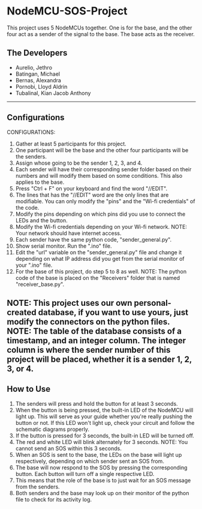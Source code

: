 # NodeMCU-SOS-Project
This project uses 5 NodeMCUs together. One is for the base, and the other four act as a sender of the signal to the base. The base acts as the receiver.

## The Developers
- Aurelio, Jethro
- Batingan, Michael
- Bernas, Alexandra
- Pornobi, Lloyd Aldrin
- Tubalinal, Kian Jacob Anthony
---
## Configurations
CONFIGURATIONS: 
1. Gather at least 5 participants for this project.
2. One participant will be the base and the other four participants
	will be the senders. 
3. Assign whose going to be the sender 1, 2, 3, and 4.
4. Each sender will have their corresponding sender folder based 
	on their numbers and will modify them based on some
	conditions. This also applies to the base.
5. Press "Ctrl + F" on your keyboard and find the word "//EDIT". 
6. The lines that has the "//EDIT" word are the only lines that
	are modifiable. You can only modify the "pins" and the 
	"Wi-fi credentials" of the code. 
7. Modify the pins depending on which pins did you use to connect
	the LEDs and the button. 
8. Modify the Wi-fi credentials depending on your Wi-fi network. 
	NOTE: Your network should have internet access. 
9. Each sender have the same python code, "sender_general.py".
10. Show serial monitor. Run the ".ino" file. 
11. Edit the "url" variable on the "sender_general.py" file and 
	change it depending on what IP address did you get from the
	serial monitor of your ".ino" file.
12. For the base of this project, do step 5 to 8 as well. NOTE: The
	python code of the base is placed on the "Receivers" folder
	that is named "receiver_base.py".

NOTE: This project uses our own personal-created database, if you want
	to use yours, just modify the connectors on the python files.
NOTE: The table of the database consists of a timestamp, and
	an integer column. The integer column is where the sender
	number of this project will be placed, whether it is a 
	sender 1, 2, 3, or 4.
---
## How to Use
1. The senders will press and hold the button for at least 3 seconds. 
2. When the button is being pressed, the built-in LED of the NodeMCU
	will light up. This will serve as your guide whether you're 
	really pushing the button or not. If this LED won't light up,
	check your circuit and follow the schematic diagrams properly.
3. If the button is pressed for 3 seconds, the built-in LED will be 
	turned off.
4. The red and white LED will blink alternately for 3 seconds.
	NOTE: You cannot send an SOS within this 3 seconds. 
5. When an SOS is sent to the base, the LEDs on the base will light
	up respectively, depending on which sender sent an SOS from.
6. The base will now respond to the SOS by pressing the corresponding
	button. Each button will turn off a single respective LED.
7. This means that the role of the base is to just wait for an SOS 
	message from the senders. 
8. Both senders and the base may look up on their monitor of the 
	python file to check for its activity log.
